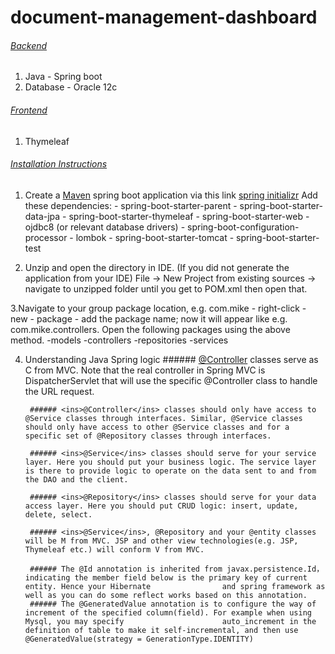 # document-management-dashboard
###### <ins>Backend</ins>
1. Java - Spring boot
2. Database - Oracle 12c

###### <ins>Frontend</ins>
1. Thymeleaf

###### <ins>Installation Instructions</ins>
1. Create a [Maven](https://maven.apache.org/what-is-maven.html) spring boot application via this link [spring initializr](https://start.spring.io/)
        Add these dependencies:
        - spring-boot-starter-parent
        - spring-boot-starter-data-jpa
        - spring-boot-starter-thymeleaf
        - spring-boot-starter-web
        - ojdbc8 (or relevant database drivers)
        - spring-boot-configuration-processor
        - lombok
        - spring-boot-starter-tomcat
        - spring-boot-starter-test
      
2. Unzip and open the directory in IDE. (If you did not generate the application from your IDE)
        File -> New Project from existing sources -> navigate to unzipped folder until you get to POM.xml then open that.

3.Navigate to your group package location, e.g. com.mike - right-click - new - package - add the package name;
        now it will appear like e.g. com.mike.controllers. Open the following packages using the above method.
        -models
        -controllers
        -repositories
        -services
        
4. Understanding Java Spring logic
        ###### <ins>@Controller</ins> classes serve as C from MVC. Note that the real controller in Spring MVC is DispatcherServlet that will use the specific @Controller class to handle the URL request.

        ###### <ins>@Controller</ins> classes should only have access to @Service classes through interfaces. Similar, @Service classes should only have access to other @Service classes and for a specific set of @Repository classes through interfaces.

        ###### <ins>@Service</ins> classes should serve for your service layer. Here you should put your business logic. The service layer is there to provide logic to operate on the data sent to and from the DAO and the client.

        ###### <ins>@Repository</ins> classes should serve for your data access layer. Here you should put CRUD logic: insert, update, delete, select.

        ###### <ins>@Service</ins>, @Repository and your @entity classes will be M from MVC. JSP and other view technologies(e.g. JSP, Thymeleaf etc.) will conform V from MVC.

        ###### The @Id annotation is inherited from javax.persistence.Id， indicating the member field below is the primary key of current entity. Hence your Hibernate                and spring framework as well as you can do some reflect works based on this annotation.
        ###### The @GeneratedValue annotation is to configure the way of increment of the specified column(field). For example when using Mysql, you may specify                      auto_increment in the definition of table to make it self-incremental, and then use @GeneratedValue(strategy = GenerationType.IDENTITY)


        
        


